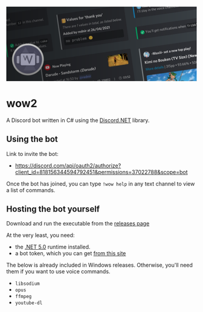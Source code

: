 <p align="center"><img src="res/about/banner.png"></p>

# wow2
A Discord bot written in C# using the [Discord.NET](https://github.com/discord-net/Discord.Net) library.

## Using the bot
Link to invite the bot:
 - https://discord.com/api/oauth2/authorize?client_id=818156344594792451&permissions=37022788&scope=bot

Once the bot has joined, you can type `!wow help` in any text channel to view a list of commands.

## Hosting the bot yourself
Download and run the executable from the [releases page](https://github.com/rednir/wow2/releases/)

At the very least, you need:
 - the [.NET 5.0](https://dotnet.microsoft.com/download) runtime installed.
 - a bot token, which you can get [from this site](https://discord.com/developers/applications)

The below is already included in Windows releases. Otherwise, you'll need them if you want to use voice commands.
 - `libsodium`
 - `opus`
 - `ffmpeg`
 - `youtube-dl`
